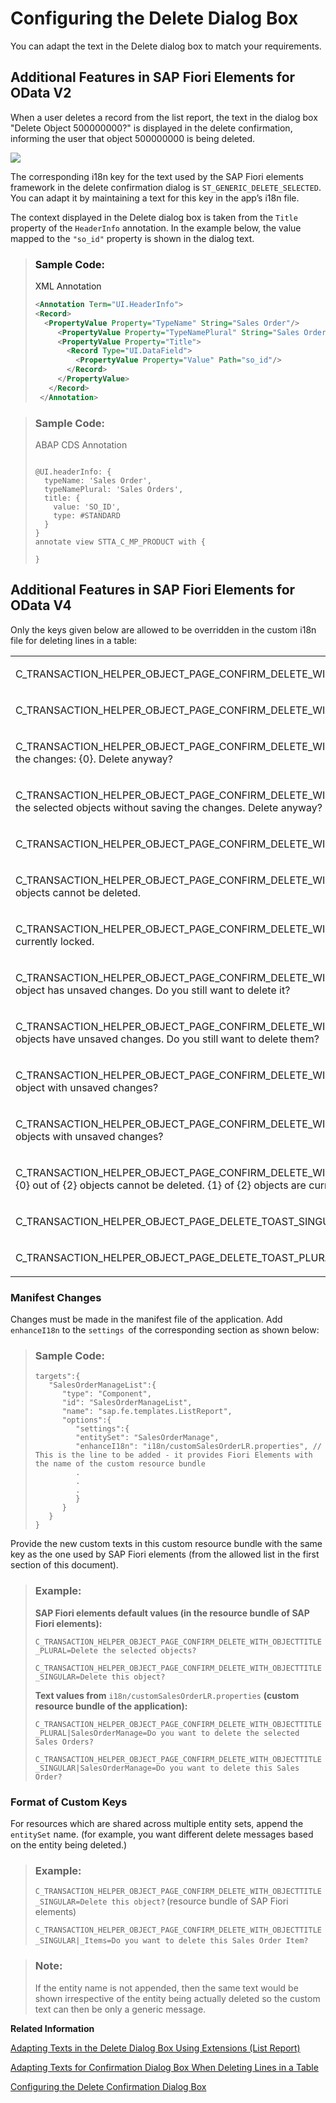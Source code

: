 <!-- loio15b7740845b44b419a56eb63d34b8ab3 -->

# Configuring the Delete Dialog Box

You can adapt the text in the Delete dialog box to match your requirements.



<a name="loio15b7740845b44b419a56eb63d34b8ab3__section_lc5_jds_cnb"/>

## Additional Features in SAP Fiori Elements for OData V2

When a user deletes a record from the list report, the text in the dialog box "Delete Object 500000000?" is displayed in the delete confirmation, informing the user that object 500000000 is being deleted.

 ![](images/Delete_a435e28.png) 

The corresponding i18n key for the text used by the SAP Fiori elements framework in the delete confirmation dialog is `ST_GENERIC_DELETE_SELECTED`. You can adapt it by maintaining a text for this key in the app’s i18n file.

The context displayed in the Delete dialog box is taken from the `Title` property of the `HeaderInfo` annotation. In the example below, the value mapped to the `"so_id"` property is shown in the dialog text.

> ### Sample Code:  
> XML Annotation
> 
> ```xml
> <Annotation Term="UI.HeaderInfo">
> <Record>
>   <PropertyValue Property="TypeName" String="Sales Order"/>
>      <PropertyValue Property="TypeNamePlural" String="Sales Orders"/>
>      <PropertyValue Property="Title">
>        <Record Type="UI.DataField">
>          <PropertyValue Property="Value" Path="so_id"/>
>        </Record>
>      </PropertyValue>
>    </Record>
>  </Annotation>
> 
> ```

> ### Sample Code:  
> ABAP CDS Annotation
> 
> ```
> 
> @UI.headerInfo: {
>   typeName: 'Sales Order',
>   typeNamePlural: 'Sales Orders',
>   title: {
>     value: 'SO_ID',
>     type: #STANDARD
>   }
> }
> annotate view STTA_C_MP_PRODUCT with {
> 
> }
> 
> ```



<a name="loio15b7740845b44b419a56eb63d34b8ab3__section_yfk_4ds_cnb"/>

## Additional Features in SAP Fiori Elements for OData V4

Only the keys given below are allowed to be overridden in the custom i18n file for deleting lines in a table:


<table>
<tr>
<td valign="top">

C\_TRANSACTION\_HELPER\_OBJECT\_PAGE\_CONFIRM\_DELETE\_WITH\_OBJECTINFO=Delete this \{0\} \(\{1\}\)?



</td>
</tr>
<tr>
<td valign="top">

C\_TRANSACTION\_HELPER\_OBJECT\_PAGE\_CONFIRM\_DELETE\_WITH\_OBJECTTITLE\_SINGULAR=Delete this object?



</td>
</tr>
<tr>
<td valign="top">

C\_TRANSACTION\_HELPER\_OBJECT\_PAGE\_CONFIRM\_DELETE\_WITH\_UNSAVED\_CHANGES=Another user edited this object without saving the changes: \{0\}. Delete anyway?



</td>
</tr>
<tr>
<td valign="top">

C\_TRANSACTION\_HELPER\_OBJECT\_PAGE\_CONFIRM\_DELETE\_WITH\_UNSAVED\_CHANGES\_MULTIPLE\_OBJECTS=Other users have edited the selected objects without saving the changes. Delete anyway?



</td>
</tr>
<tr>
<td valign="top">

C\_TRANSACTION\_HELPER\_OBJECT\_PAGE\_CONFIRM\_DELETE\_WITH\_OBJECTTITLE\_PLURAL=Delete the selected objects?



</td>
</tr>
<tr>
<td valign="top">

C\_TRANSACTION\_HELPER\_OBJECT\_PAGE\_CONFIRM\_DELETE\_WITH\_OBJECTINFO\_AND\_FEW\_OBJECTS\_NON\_DELETABLE=\{0\} of \{1\} objects cannot be deleted.



</td>
</tr>
<tr>
<td valign="top">

C\_TRANSACTION\_HELPER\_OBJECT\_PAGE\_CONFIRM\_DELETE\_WITH\_OBJECTINFO\_AND\_FEW\_OBJECTS\_LOCKED=\{0\} of \{1\} objects are currently locked.



</td>
</tr>
<tr>
<td valign="top">

C\_TRANSACTION\_HELPER\_OBJECT\_PAGE\_CONFIRM\_DELETE\_WITH\_UNSAVED\_AND\_FEW\_OBJECTS\_LOCKED\_SINGULAR=The remaining object has unsaved changes. Do you still want to delete it?



</td>
</tr>
<tr>
<td valign="top">

C\_TRANSACTION\_HELPER\_OBJECT\_PAGE\_CONFIRM\_DELETE\_WITH\_UNSAVED\_AND\_FEW\_OBJECTS\_LOCKED\_PLURAL=The remaining objects have unsaved changes. Do you still want to delete them?



</td>
</tr>
<tr>
<td valign="top">

C\_TRANSACTION\_HELPER\_OBJECT\_PAGE\_CONFIRM\_DELETE\_WITH\_OBJECTINFO\_AND\_FEW\_OBJECTS\_UNSAVED\_SINGULAR=Also delete object with unsaved changes?



</td>
</tr>
<tr>
<td valign="top">

C\_TRANSACTION\_HELPER\_OBJECT\_PAGE\_CONFIRM\_DELETE\_WITH\_OBJECTINFO\_AND\_FEW\_OBJECTS\_UNSAVED\_PLURAL=Also delete objects with unsaved changes?



</td>
</tr>
<tr>
<td valign="top">

C\_TRANSACTION\_HELPER\_OBJECT\_PAGE\_CONFIRM\_DELETE\_WITH\_OBJECTINFO\_AND\_FEW\_OBJECTS\_LOCKED\_AND\_NON\_DELETABLE=\{0\} out of \{2\} objects cannot be deleted. \{1\} of \{2\} objects are currently locked.



</td>
</tr>
<tr>
<td valign="top">

C\_TRANSACTION\_HELPER\_OBJECT\_PAGE\_DELETE\_TOAST\_SINGULAR=Object was deleted



</td>
</tr>
<tr>
<td valign="top">

C\_TRANSACTION\_HELPER\_OBJECT\_PAGE\_DELETE\_TOAST\_PLURAL=Objects were deleted



</td>
</tr>
</table>



### Manifest Changes

Changes must be made in the manifest file of the application. Add `enhanceI18n` to the `settings`  of the corresponding section as shown below:

> ### Sample Code:  
> ```
> targets":{
>    "SalesOrderManageList":{
>       "type": "Component",
>       "id": "SalesOrderManageList",
>       "name": "sap.fe.templates.ListReport",
>       "options":{
>          "settings":{
>          "entitySet": "SalesOrderManage",
>          "enhanceI18n": "i18n/customSalesOrderLR.properties", // This is the line to be added - it provides Fiori Elements with the name of the custom resource bundle
>          .
>          .
>          .
>          }
>       }
>    }
> }
> ```

Provide the new custom texts in this custom resource bundle with the same key as the one used by SAP Fiori elements \(from the allowed list in the first section of this document\).

> ### Example:  
> **SAP Fiori elements default values \(in the resource bundle of SAP Fiori elements\):**
> 
> `C_TRANSACTION_HELPER_OBJECT_PAGE_CONFIRM_DELETE_WITH_OBJECTTITLE_PLURAL=Delete the selected objects?`
> 
> `C_TRANSACTION_HELPER_OBJECT_PAGE_CONFIRM_DELETE_WITH_OBJECTTITLE_SINGULAR=Delete this object?`
> 
> **Text values from** `i18n/customSalesOrderLR.properties` **\(custom resource bundle of the application\):**
> 
> `C_TRANSACTION_HELPER_OBJECT_PAGE_CONFIRM_DELETE_WITH_OBJECTTITLE_PLURAL|SalesOrderManage=Do you want to delete the selected Sales Orders?`
> 
> `C_TRANSACTION_HELPER_OBJECT_PAGE_CONFIRM_DELETE_WITH_OBJECTTITLE_SINGULAR|SalesOrderManage=Do you want to delete this Sales Order?`



### Format of Custom Keys

For resources which are shared across multiple entity sets, append the `entitySet` name. \(for example, you want different delete messages based on the entity being deleted.\)

> ### Example:  
> `C_TRANSACTION_HELPER_OBJECT_PAGE_CONFIRM_DELETE_WITH_OBJECTTITLE_SINGULAR=Delete this object?` \(resource bundle of SAP Fiori elements\)
> 
> `C_TRANSACTION_HELPER_OBJECT_PAGE_CONFIRM_DELETE_WITH_OBJECTTITLE_SINGULAR|_Items=Do you want to delete this Sales Order Item?` 

> ### Note:  
> If the entity name is not appended, then the same text would be shown irrespective of the entity being actually deleted so the custom text can then be only a generic message.

**Related Information**  


[Adapting Texts in the Delete Dialog Box Using Extensions \(List Report\)](adapting-texts-in-the-delete-dialog-box-using-extensions-list-report-25885b6.md "You can adapt the text of the Delete dialog box that is displayed when you delete list report items.")

[Adapting Texts for Confirmation Dialog Box When Deleting Lines in a Table](adapting-texts-for-confirmation-dialog-box-when-deleting-lines-in-a-table-0d1fbf4.md "When a user deletes a line in a table on the object page, a confirmation dialog box is displayed. You can adapt the displayed default texts for every table.")

[Configuring the Delete Confirmation Dialog Box](configuring-the-delete-confirmation-dialog-box-84e4f89.md "You can adapt the text in the Delete dialog box to match your requirements while deleting an object or an item from the list report and object page tables.")


